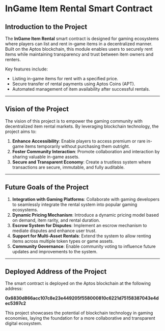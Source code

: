 # InGame Item Rental Smart Contract

## Introduction to the Project
The **InGame Item Rental** smart contract is designed for gaming ecosystems where players can list and rent in-game items in a decentralized manner. Built on the Aptos blockchain, this module enables users to securely rent items while maintaining transparency and trust between item owners and renters. 

Key features include:
- Listing in-game items for rent with a specified price.
- Secure transfer of rental payments using Aptos Coins (APT).
- Automated management of item availability after successful rentals.

---

## Vision of the Project
The vision of this project is to empower the gaming community with decentralized item rental markets. By leveraging blockchain technology, the project aims to:
1. **Enhance Accessibility**: Enable players to access premium or rare in-game items temporarily without purchasing them outright.
2. **Foster Community Interaction**: Promote collaboration and interaction by sharing valuable in-game assets.
3. **Secure and Transparent Economy**: Create a trustless system where transactions are secure, immutable, and fully auditable.

---

## Future Goals of the Project
1. **Integration with Gaming Platforms**: Collaborate with gaming developers to seamlessly integrate the rental system into popular gaming ecosystems.
2. **Dynamic Pricing Mechanism**: Introduce a dynamic pricing model based on demand, item rarity, and rental duration.
3. **Escrow System for Disputes**: Implement an escrow mechanism to mediate disputes and enhance user trust.
4. **Support for Multi-Asset Rentals**: Extend the system to allow renting items across multiple token types or game assets.
5. **Community Governance**: Enable community voting to influence future updates and improvements to the system.

---

## Deployed Address of the Project
The smart contract is deployed on the Aptos blockchain at the following address:

**0x6830d866acc107c8e23e449205f558000810c6221d75158387043e4dec5397c2**



This project showcases the potential of blockchain technology in gaming economies, laying the foundation for a more collaborative and transparent digital ecosystem.